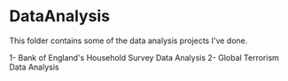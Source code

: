 # DataAnalysis

This folder contains some of  the data analysis projects I've done.

1- Bank of England's Household Survey Data Analysis
2- Global Terrorism Data Analysis
